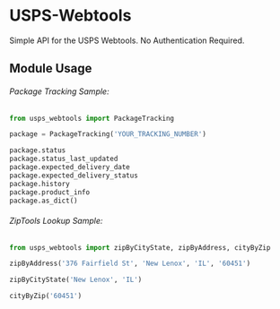 # USPS-Webtools
Simple API for the USPS Webtools. No Authentication Required.

## Module Usage

###### Package Tracking Sample:

```python
from usps_webtools import PackageTracking

package = PackageTracking('YOUR_TRACKING_NUMBER')

package.status
package.status_last_updated
package.expected_delivery_date
package.expected_delivery_status
package.history
package.product_info
package.as_dict()

```

###### ZipTools Lookup Sample:

```python
from usps_webtools import zipByCityState, zipByAddress, cityByZip

zipByAddress('376 Fairfield St', 'New Lenox', 'IL', '60451')

zipByCityState('New Lenox', 'IL')

cityByZip('60451')


```
